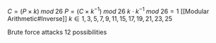 $C = (P \times k) \;mod \;26$
$P = (C \times k^{-1}) \;mod \;26$
$k \cdot k^{-1} \;mod \;26 = 1$ [[Modular Arithmetic#Inverse]]
$k \in {1, 3, 5, 7, 9, 11, 15, 17, 19, 21, 23, 25}$

Brute force attacks 12 possibilities